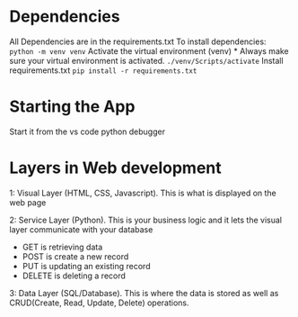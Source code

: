 # Dependencies

All Dependencies are in the requirements.txt
To install dependencies:
`python -m venv venv`
Activate the virtual environment (venv) \* Always make sure your virtual environment is activated.
`./venv/Scripts/activate`
Install requirements.txt
`pip install -r requirements.txt`

# Starting the App

Start it from the vs code python debugger

# Layers in Web development

1: Visual Layer (HTML, CSS, Javascript). This is what is displayed on the web page

2: Service Layer (Python). This is your business logic and it lets the visual layer communicate with your database

- GET is retrieving data
- POST is create a new record
- PUT is updating an existing record
- DELETE is deleting a record

3: Data Layer (SQL/Database). This is where the data is stored as well as CRUD(Create, Read, Update, Delete) operations.
